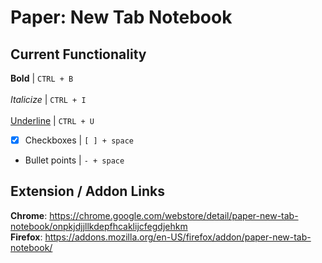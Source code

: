 # Paper: New Tab Notebook
## Current Functionality
**Bold** | `CTRL + B`
<br>
<br>
*Italicize* | `CTRL + I` 
<br>
<br>
<ins>Underline</ins> | `CTRL + U` 
- [x] Checkboxes | `[ ] + space`
* Bullet points | `- + space`

## Extension / Addon Links
**Chrome**: https://chrome.google.com/webstore/detail/paper-new-tab-notebook/onpkjdjjllkdepfhcaklijcfegdjehkm
<br>
**Firefox**: https://addons.mozilla.org/en-US/firefox/addon/paper-new-tab-notebook/

